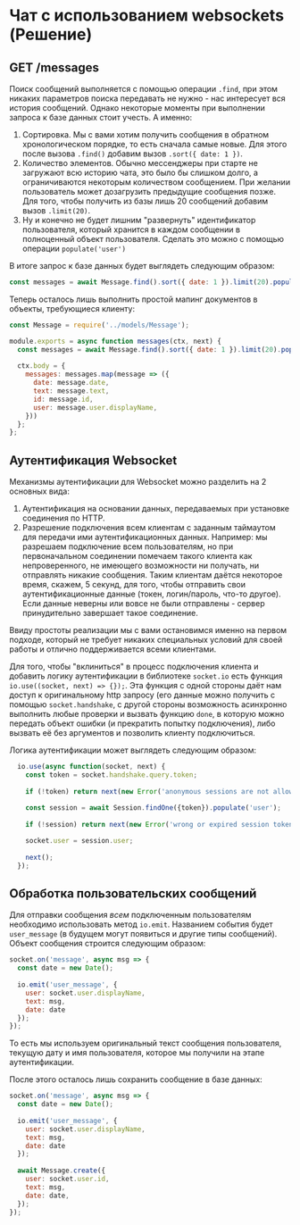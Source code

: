 # Чат с использованием websockets (Решение)


## GET /messages
Поиск сообщений выполняется с помощью операции `.find`, при этом никаких параметров поиска 
передавать не нужно - нас интересует вся история сообщений.
Однако некоторые моменты при выполнении запроса к базе данных стоит учесть. А именно:
1. Сортировка. Мы с вами хотим получить сообщения в обратном хронологическом порядке, то есть 
сначала самые новые. Для этого после вызова `.find()` добавим вызов `.sort({ date: 1 })`.
2. Количество элементов. Обычно мессенджеры при старте не загружают всю историю чата, это было бы
слишком долго, а ограничиваются некоторым количеством сообщением. При желании пользователь может
дозагрузить предыдущие сообщения позже. Для того, чтобы получить из базы лишь 20 сообщений добавим
вызов `.limit(20)`.
3. Ну и конечно не будет лишним "развернуть" идентификатор пользователя, который хранится в каждом
сообщении в полноценный объект пользователя. Сделать это можно с помощью операции `populate('user')`

В итоге запрос к базе данных будет выглядеть следующим образом:
```js
const messages = await Message.find().sort({ date: 1 }).limit(20).populate('user');
```

Теперь осталось лишь выполнить простой мапинг документов в объекты, требующиеся клиенту:
```js
const Message = require('../models/Message');

module.exports = async function messages(ctx, next) {
  const messages = await Message.find().sort({ date: 1 }).limit(20).populate('user');
  
  ctx.body = {
    messages: messages.map(message => ({
      date: message.date,
      text: message.text,
      id: message.id,
      user: message.user.displayName,
    }))
  };
};

``` 

## Аутентификация Websocket

Механизмы аутентификации для Websocket можно разделить на 2 основных вида:
1. Аутентификация на основании данных, передаваемых при установке соединения по HTTP.
2. Разрешение подключения всем клиентам с заданным таймаутом для передачи ими аутентификационных 
данных. Например: мы разрешаем подключение всем пользователям, но при первоначальном соединении 
помечаем такого клиента как непроверенного, не имеющего возможности ни получать, ни отправлять 
никакие сообщения. Таким клиентам даётся некоторое время, скажем, 5 секунд, для того, чтобы 
отправить свои аутентификационные данные (токен, логин/пароль, что-то другое). Если данные неверны
или вовсе не были отправлены - сервер принудительно завершает такое соединение.

Ввиду простоты реализации мы с вами остановимся именно на первом подходе, который не требует никаких
специальных условий для своей работы и отлично поддерживается всеми клиентами.

Для того, чтобы "вклиниться" в процесс подключения клиента и добавить логику аутентификации в 
библиотеке `socket.io` есть функция `io.use((socket, next) => {});`. Эта функция с одной стороны 
даёт нам доступ к оригинальному http запросу (его данные можно получить с помощью 
`socket.handshake`, с другой стороны возможность асинхронно выполнить любые проверки и вызвать 
функцию `done`, в которую можно передать объект ошибки (и прекратить попытку подключения), либо 
вызвать её без аргументов и позволить клиенту подключиться.

Логика аутентификации может выглядеть следующим образом:
```js
  io.use(async function(socket, next) {
    const token = socket.handshake.query.token;
    
    if (!token) return next(new Error('anonymous sessions are not allowed'));
    
    const session = await Session.findOne({token}).populate('user');
    
    if (!session) return next(new Error('wrong or expired session token'));

    socket.user = session.user;
    
    next();
  });
```

## Обработка пользовательских сообщений

Для отправки сообщения *всем* подключенным пользователям необходимо использовать метод `io.emit`. 
Названием события будет `user_message` (в будущем могут появиться и другие типы сообщений). Объект 
сообщения строится следующим образом:
```js
socket.on('message', async msg => {
  const date = new Date();
  
  io.emit('user_message', {
    user: socket.user.displayName,
    text: msg,
    date: date
  });
});
```
То есть мы используем оригинальный текст сообщения пользователя, текущую дату и имя пользователя,
которое мы получили на этапе аутентификации.

После этого осталось лишь сохранить сообщение в базе данных:
```js
socket.on('message', async msg => {
  const date = new Date();
  
  io.emit('user_message', {
    user: socket.user.displayName,
    text: msg,
    date: date
  });
  
  await Message.create({
    user: socket.user.id,
    text: msg,
    date: date,
  });
});
``` 
